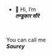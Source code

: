 - <b>👋</b>
Hi, I’m <br>
<b><i>तण्डुकार सौरे</i></b><br>
<br>

You can call me
<br>
<i><b>Saurey</b></i>

<!---
saurey10/saurey10 is a ✨ special ✨ repository because its `README.md` (this file) appears on your GitHub profile.
You can click the Preview link to take a look at your changes.
--->
